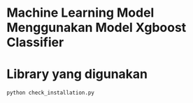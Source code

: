 # Machine Learning Model Menggunakan Model Xgboost Classifier
# Library yang digunakan
```
python check_installation.py
```
